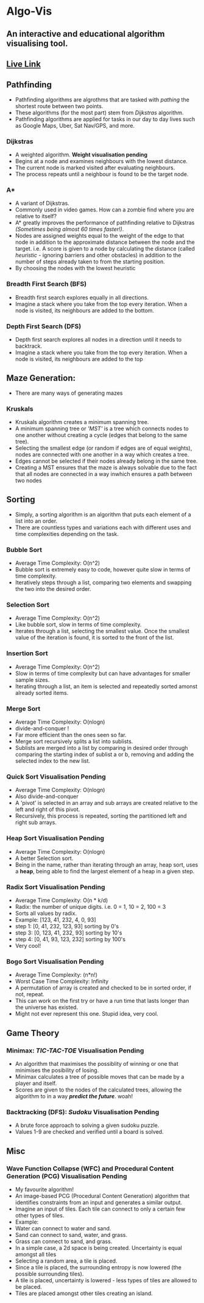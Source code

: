 # Algo-Vis

## An interactive and educational algorithm visualising tool. 

## [Live Link](https://algo-vis-tool.netlify.app)

## Pathfinding 
- Pathfinding algorithms are algrothms that are tasked with *pathing* the shortest route between two points.
- These algorithms (for the most part) stem from *Dijkstras* algorithm.
- Pathfinding algorithms are applied for tasks in our day to day lives such as Google Maps, Uber, Sat Nav/GPS, and more.

### Dijkstras
- A weighted algorithm. **Weight visualisation pending**
- Begins at a node and examines neighbours with the lowest distance.
- The current node is marked visited after evaluating neighbours.
- The process repeats until a neighbour is found to be the target node.

### A*
- A variant of Dijkstras.
- Commonly used in video games. How can a zombie find where you are relative to itself? 
- A* greatly improves the performance of pathfinding relative to Dijkstras *(Sometimes being almost 60 times faster!)*. 
- Nodes are assigned weights equal to the weight of the edge to that node in addition to the approximate distance between the node and the target. i.e. A score is given to a node by calculating the distance (called *heuristic* - ignoring barriers and other obstacles) in addition to the number of steps already taken to from the starting position. 
- By choosing the nodes with the lowest heuristic 

### Breadth First Search (BFS)
- Breadth first search explores equally in all directions.
- Imagine a stack where you take from the top every iteration. When a node is visited, its neighbours are added to the bottom.

### Depth First Search (DFS)
- Depth first search explores all nodes in a direction until it needs to backtrack. 
- Imagine a stack where you take from the top every iteration. When a node is visited, its neighbours are added to the top 

## Maze Generation:
- There are many ways of generating mazes

### Kruskals
- Kruskals algorithm creates a minimum spanning tree.
- A minimum spanning tree or *'MST'* is a tree which connects nodes to one another without creating a cycle (edges that belong to the same tree). 
- Selecting the smallest edge (or random if edges are of equal weights), nodes are connected with one another in a way which creates a tree. 
- Edges cannot be selected if their nodes already belong in the same tree.
- Creating a MST ensures that the maze is always solvable due to the fact that all nodes are connected in a way inwhich ensures a path between two nodes

## Sorting 
- Simply, a sorting algorithm is an algorithm that puts each element of a list into an order. 
- There are countless types and variations each with different uses and time complexities depending on the task.

### Bubble Sort
- Average Time Complexity: O(n^2)
- Bubble sort is extremely easy to code, however quite slow in terms of time complexity.
- Iteratively steps through a list, comparing two elements and swapping the two into the desired order.

### Selection Sort
- Average Time Complexity: O(n^2)
- Like bubble sort, slow in terms of time complexity.
- Iterates through a list, selecting the smallest value. Once the smallest value of the iteration is found, it is sorted to the front of the list.

### Insertion Sort
- Average Time Complexity: O(n^2)
- Slow in terms of time complexity but can have advantages for smaller sample sizes.
- Iterating through a list, an item is selected and repeatedly sorted amonst already sorted items.

### Merge Sort
- Average Time Complexity: O(nlogn)
- divide-and-conquer !
- Far more efficient than the ones seen so far.
- Merge sort recursively splits a list into sublists.
- Sublists are merged into a list by comparing in desired order through comparing the starting index of sublist a or b, removing and adding the selected index to the new list. 

### Quick Sort **Visualisation Pending**
- Average Time Complexity: O(nlogn)
- Also divide-and-conquer
- A 'pivot' is selected in an array and sub arrays are created relative to the left and right of this pivot. 
- Recursively, this process is repeated, sorting the partitioned left and right sub arrays. 

### Heap Sort **Visualisation Pending**
- Average Time Complexity: O(nlogn)
- A better Selection sort.
- Being in the name, rather than iterating through an array, heap sort, uses a **heap**, being able to find the largest element of a heap in a given step. 

### Radix Sort **Visualisation Pending**
- Average Time Complexity: O(n * k/d)
- Radix: the number of unique digits. i.e. 0 = 1, 10 = 2, 100 = 3
- Sorts all values by radix. 
- Example: [123, 41, 232, 4, 0, 93]
- step 1: [0, 41, 232, 123, 93] sorting by 0's
- step 3: [0, 123, 41, 232, 93] sorting by 10's
- step 4: [0, 41, 93, 123, 232] sorting by 100's
- Very cool!

### Bogo Sort **Visualisation Pending**
- Average Time Complexity: (n*n!)
- Worst Case Time Complexity: Infinity
- A permutation of array is created and checked to be in sorted order, if not, repeat.
- This can work on the first try or have a run time that lasts longer than the universe has existed. 
- Might not ever represent this one. Stupid idea, very cool.

## Game Theory 

### Minimax: *TIC-TAC-TOE* **Visualisation Pending**
- An algorithm that maximises the possiblity of winning or one that minimises the posibility of losing.
- Minimax calculates a tree of possible moves that can be made by a player and itself. 
- Scores are given to the nodes of the calculated trees, allowing the algorithm to in a way ***predict the future***. woah!


### Backtracking (DFS): *Sudoku*  **Visualisation Pending**
- A brute force approach to solving a given sudoku puzzle.
- Values 1-9 are checked and verified until a board is solved. 


## Misc 

### Wave Function Collapse (WFC) and Procedural Content Generation (PCG) **Visualisation Pending**
- My favourite algorithm!
- An image-based PCG (Procedural Content Generation) algorithm that identifies constraints from an input and generates a similar output.
- Imagine an input of tiles. Each tile can connect to only a certain few other types of tiles. 
- Example: 
- Water can connect to water and sand.
- Sand can connect to sand, water, and grass.
- Grass can connect to sand, and grass.
- In a simple case, a 2d space is being created. Uncertainty is equal amongst all tiles
- Selecting a random area, a tile is placed. 
- Since a tile is placed, the surrounding entropy is now lowered (the possible surrounding tiles).
- A tile is placed, uncertainty is lowered - less types of tiles are allowed to be placed.
- Tiles are placed amongst other tiles creating an island. 

